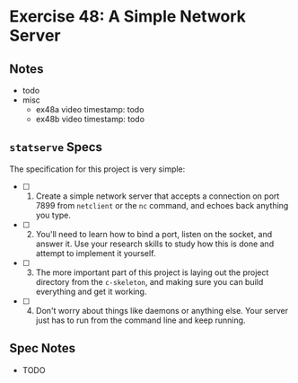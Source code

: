 # Exercise 48: A Simple Network Server

## Notes

- todo
- misc
  - ex48a video timestamp: todo
  - ex48b video timestamp: todo

## `statserve` Specs

The specification for this project is very simple:

- [ ] 1. Create a simple network server that accepts a connection on port 7899 from `netclient` or the `nc` command, and echoes back anything you type.
- [ ] 2. You'll need to learn how to bind a port, listen on the socket, and answer it. Use your research skills to study how this is done and attempt to implement it yourself.
- [ ] 3. The more important part of this project is laying out the project directory from the `c-skeleton`, and making sure you can build everything and get it working.
- [ ] 4. Don't worry about things like daemons or anything else. Your server just has to run from the command line and keep running.

## Spec Notes

- TODO
